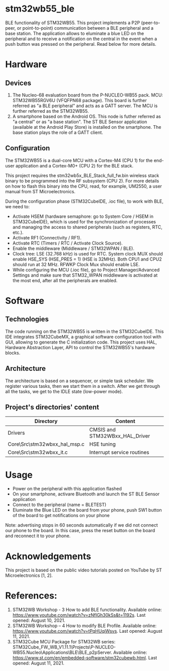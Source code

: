 # stm32wb55_ble
BLE functionality of STM32WB55. This project implements a P2P (peer-to-peer, or point-to-point) communication between a BLE peripheral and a base station. The application allows to eluminate a blue LED on the peripheral and to receive a notification on the central in the event when a push button was pressed on the peripheral. Read below for more details.

# Hardware
## Devices
1. The Nucleo-68 evaluation board from the P-NUCLEO-WB55 pack. MCU: STM32WB55RGV6U (VFQFPN68 package). This board is further referred as "a BLE peripheral" and acts as a GATT server. The MCU is further referred as the STM32WB55.
2. A smartphone based on the Android OS. This node is futher referred as "a central" or as "a base station". The ST BLE Sensor application (available at the Android Play Store) is installed on the smartphone. The base station plays the role of a GATT client.

## Configuration
The STM32WB55 is a dual-core MCU with a Cortex-M4 (CPU 1) for the end-user application and a Cortex-M0+ (CPU 2) for the BLE stack.

This project requires the stm32wb5x_BLE_Stack_full_fw.bin wireless stack binary to be programmed into the RF subsystem (CPU 2). For more details on how to flash this binary into the CPU, read, for example, UM2550, a user manual from ST Microelectronics.

During the configuration phase (STM32CubeIDE, .ioc file), to work with BLE, we need to:
* Activate HSEM (hardware semaphore: go to System Core / HSEM in STM32CubeIDE), which is used for the synchronization of processes and managing the access to shared peripherals (such as registers, RTC, etc.).
* Activate RF1 (Connectivity / RF1).
* Activate RTC (Timers / RTC / Activate Clock Source).
* Enable the middleware (Middleware / STM32WPAN / BLE).
* Clock tree: LSE (32.768 kHz) is used for RTC. System clock MUX should enable HSE_SYS (HSE_PRES = 1) (HSE is 32MHz). Both CPU1 and CPU2 should run at 32 MHz. RFWKP Clock Mux should enable LSE.
* While configuring the MCU (.ioc file), go to Project Manager/Advanced Settings and make sure that STM32_WPAN middleware is activated at the most end, after all the peripherals are enabled.

# Software
## Technologies
The code running on the STM32WB55 is written in the STM32CubeIDE. This IDE integrates STM32CubeMX, a graphical software configuration tool with GUI, allowing to generate the C initialization code. This project uses HAL, Hardware Abstraction Layer, API to control the STM32WB55's hardware blocks.

## Architecture
The architecture is based on a sequencer, or simple task scheduler. We register various tasks, then we start them in a switch. After we get through all the tasks, we get to the IDLE state (low-power mode).

## Project's directories' content 
Directory                     | Content
----------------------------- | --------------------------------
Drivers                       | CMSIS and STM32WBxx_HAL_Driver
Core\Src\stm32wbxx_hal_msp.c  | HSE tuning
Core\Src\stm32wbxx_it.c       | Interrupt service routines

  # Usage
* Power on the peripheral with this application flashed
* On your smartphone, activare Bluetooth and launch the ST BLE Sensor application
* Connect to the peripheral (name = BLETEST)
* Eluminate the Blue LED on the board from your phone, push SW1 button of the board to get notifications on your phone

Note: advertising stops in 60 seconds automatically if we did not connect our phone to the board. In this case, press the reset button on the board and reconnect it to your phone.

# Acknowledgements
This project is based on the public video tutorials posted on YouTube by ST Microelectronics [1, 2].

# References:
1. STM32WB Workshop - 3 How to add BLE functionality. Available online: https://www.youtube.com/watch?v=zNfIGh30kSs&t=1192s. Last opened: August 10, 2021.
2. STM32WB Workshop – 4 How to modify BLE Profile. Available online: https://www.youtube.com/watch?v=tPqHUqiWsvs. Last opened: August 11, 2021.
3. STM32Cube MCU Package for STM32WB series: STM32Cube_FW_WB_V1.11.1\Projects\P-NUCLEO-WB55.Nucleo\Applications\BLE\BLE_p2pServer. Available online: https://www.st.com/en/embedded-software/stm32cubewb.html. Last opened: August 11, 2021.
